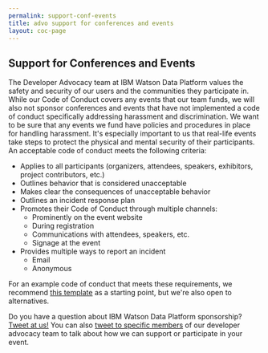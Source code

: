 ```yaml
---
permalink: support-conf-events
title: advo support for conferences and events
layout: coc-page
---
```


## Support for Conferences and Events

The Developer Advocacy team at IBM Watson Data Platform values the safety and security of our users and the communities they participate in. While our Code of Conduct covers any events that our team funds, we will also not sponsor conferences and events that have not implemented a code of conduct specifically addressing harassment and discrimination. We want to be sure that any events we fund have policies and procedures in place for handling harassment. It's especially important to us that real-life events take steps to protect the physical and mental security of their participants. An acceptable code of conduct meets the following criteria:

<ul class="browser-default">
	<li>Applies to all participants (organizers, attendees, speakers, exhibitors, project contributors, etc.)</li>
	<li>Outlines behavior that is considered unacceptable</li>
	<li>Makes clear the consequences of unacceptable behavior</li>
	<li>Outlines an incident response plan</li>
	<li>Promotes their Code of Conduct through multiple channels:
		<ul class="browser-default">
			<li>Prominently on the event website</li>
			<li>During registration</li>
			<li>Communications with attendees, speakers, etc.</li>
			<li>Signage at the event</li>
	    </ul>
    </li>
	<li>Provides multiple ways to report an incident
		<ul class="browser-default">
			<li>Email</li>
			<li>Anonymous</li>
		</ul>
    </li>
</ul>

For an example code of conduct that meets these requirements, we recommend [this template](http://geekfeminism.wikia.com/wiki/Conference_anti-harassment/Policy) as a starting point, but we're also open to alternatives.

Do you have a question about IBM Watson Data Platform sponsorship? [Tweet at us!](https://twitter.com/WatsonDataLab) You can also [tweet to specific members](https://twitter.com/WatsonDataLab/lists/wdp-developer-advocates/members) of our developer advocacy team to talk about how we can support or participate in your event.
